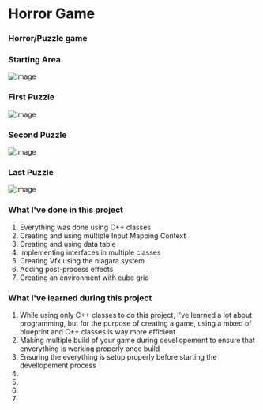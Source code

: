 # Horror Game 

<h3>Horror/Puzzle game</h3>

<h3>Starting Area</h3>

![image](https://github.com/user-attachments/assets/9b07c839-ccc7-40a4-a168-8126d2781e1b)

<h3>First Puzzle</h3>

![image](https://github.com/user-attachments/assets/3a23049c-466f-49ca-875b-9c9d551320e3)

<h3>Second Puzzle</h3>

![image](https://github.com/user-attachments/assets/8f2cfa05-9c4c-4015-a0a4-b6c9a15e2062)

<h3>Last Puzzle</h3>

![image](https://github.com/user-attachments/assets/24e0e45c-d8da-4d8d-a7bd-738db0e60901)





<h3>What I've done in this project</h3>
<ol>
  <li>Everything was done using C++ classes</li>
  <li>Creating and using multiple Input Mapping Context</li>
  <li>Creating and using data table</li>
  <li>Implementing interfaces in multiple classes</li>
  <li>Creating Vfx using the niagara system</li>
  <li>Adding post-process effects</li>
  <li>Creating an environment with cube grid</li>
</ol>

<h3>What I've learned during this project</h3>
<ol>
  <li>While using only C++ classes to do this project, I've learned a lot about programming, but for the purpose of creating a game, using a mixed of blueprint and C++ classes is way more efficient</li>
  <li>Making multiple build of your game during devellopement to ensure that enverything is working properly once build</li>
  <li>Ensuring the everything is setup properly before starting the devellopement process</li>
  <li></li>
  <li></li>
  <li></li>
  <li></li>
</ol>
